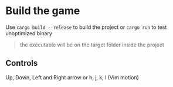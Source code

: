 # Build the game

Use `cargo build --release` to build the project or `cargo run` to test unoptimized binary

> the executable will be on the target folder inside the project

## Controls

Up, Down, Left and Right arrow
or
h, j, k, l (Vim motion)
